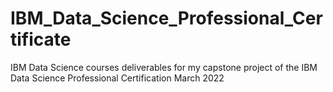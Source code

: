# IBM_Data_Science_Professional_Certificate
IBM Data Science courses
deliverables for my capstone project of the IBM Data Science Professional Certification
March 2022
